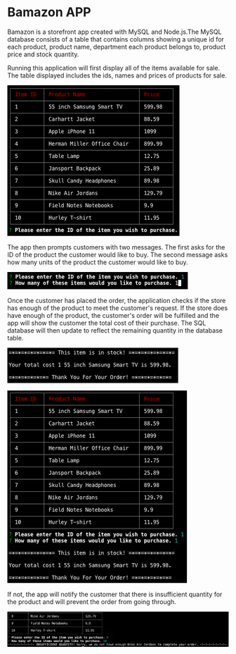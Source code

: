 # Bamazon APP

Bamazon is a storefront app created with MySQL and Node.js.The MySQL database consists of a table that contains columns showing a unique id for each product, product name, department each product belongs to, product price and stock quantity.

Running this application will first display all of the items available for sale. The table displayed includes the ids, names and prices of products for sale.

![table-image](/table.png)

The app then prompts customers with two messages. The first asks for the ID of the product the customer would like to buy. The second message asks how many units of the product the customer would like to buy.

![question-image](/questions.png)

Once the customer has placed the order, the application checks if the store has enough of the product to meet the customer's request. If the store does have enough of the product, the customer's order will be fulfilled and the app will show the customer the total cost of their purchase. The SQL database will then update to reflect the remaining quantity in the database table.

![in-stock-image](/item-in-stock.png)

![working-image](/working.png)

If not, the app will notify the customer that there is insufficient quantity for the product and will prevent the order from going through.

![not-enough-image](/not-enough.png)

